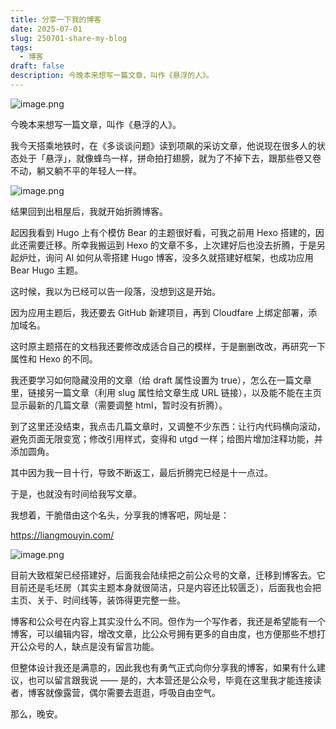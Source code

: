 ```yaml
---
title: 分享一下我的博客
date: 2025-07-01
slug: 250701-share-my-blog
tags:
  - 博客
draft: false
description: 今晚本来想写一篇文章，叫作《悬浮的人》。
---
```

![image.png](https://img.liangmouyin.com/2025/07/733d65ff3df3685c0ce2b1e41ee2c64a.png)

今晚本来想写一篇文章，叫作《悬浮的人》。  
  
我今天搭乘地铁时，在《多谈谈问题》读到项飙的采访文章，他说现在很多人的状态处于「悬浮」，就像蜂鸟一样，拼命拍打翅膀，就为了不掉下去，跟那些卷又卷不动，躺又躺不平的年轻人一样。

![image.png](https://img.liangmouyin.com/2025/07/893b1c3e61855b941f5314930fa692ac.png)


结果回到出租屋后，我就开始折腾博客。  
  
起因我看到 Hugo 上有个模仿 Bear 的主题很好看，可我之前用 Hexo 搭建的，因此还需要迁移。所幸我搬运到 Hexo 的文章不多，上次建好后也没去折腾，于是另起炉灶，询问 AI 如何从零搭建 Hugo 博客，没多久就搭建好框架，也成功应用 Bear Hugo 主题。  
  
这时候，我以为已经可以告一段落，没想到这是开始。  
  
因为应用主题后，我还要去 GitHub 新建项目，再到 Cloudfare 上绑定部署，添加域名。  
  
这时原主题搭在的文档我还要修改成适合自己的模样，于是删删改改，再研究一下属性和 Hexo 的不同。  
  
我还要学习如何隐藏没用的文章（给 draft 属性设置为 true），怎么在一篇文章里，链接另一篇文章（利用 slug 属性给文章生成 URL 链接），以及能不能在主页显示最新的几篇文章（需要调整 html，暂时没有折腾）。  
  
到了这里还没结束，我点击几篇文章时，又调整不少东西：让行内代码横向滚动，避免页面无限变宽；修改引用样式，变得和 utgd 一样；给图片增加注释功能，并添加圆角。  
  
其中因为我一目十行，导致不断返工，最后折腾完已经是十一点过。  
  
于是，也就没有时间给我写文章。  
  
我想着，干脆借由这个名头，分享我的博客吧，网址是：

https://liangmouyin.com/

![image.png](https://img.liangmouyin.com/2025/07/a6f511f8f1d17cfc783d5cd5b098b9c8.png)


目前大致框架已经搭建好，后面我会陆续把之前公众号的文章，迁移到博客去。它目前还是毛坯房（其实主题本身就很简洁，只是内容还比较匮乏），后面我也会把主页、关于、时间线等，装饰得更完整一些。

博客和公众号在内容上其实没什么不同。但作为一个写作者，我还是希望能有一个博客，可以编辑内容，增改文章，比公众号拥有更多的自由度，也方便那些不想打开公众号的人，缺点是没有留言功能。

但整体设计我还是满意的，因此我也有勇气正式向你分享我的博客，如果有什么建议，也可以留言跟我说 —— 是的，大本营还是公众号，毕竟在这里我才能连接读者，博客就像露营，偶尔需要去逛逛，呼吸自由空气。

那么，晚安。